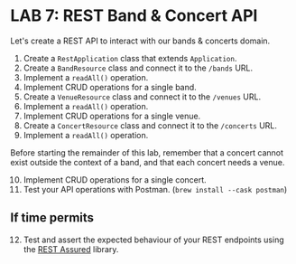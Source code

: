 # LAB 7: REST Band & Concert API

Let's create a REST API to interact with our bands & concerts domain.

1. Create a `RestApplication` class that extends `Application`.
2. Create a `BandResource` class and connect it to the `/bands` URL.
3. Implement a `readAll()` operation.
4. Implement CRUD operations for a single band.
5. Create a `VenueResource` class and connect it to the `/venues` URL.
6. Implement a `readAll()` operation.
7. Implement CRUD operations for a single venue.
8. Create a `ConcertResource` class and connect it to the `/concerts` URL.
9. Implement a `readAll()` operation.

Before starting the remainder of this lab, remember that a concert cannot exist outside the context of a band, and that each concert needs a venue.

10. Implement CRUD operations for a single concert. 
11. Test your API operations with Postman. (`brew install --cask postman`)

## If time permits

12. Test and assert the expected behaviour of your REST endpoints using the [REST Assured](https://github.com/rest-assured/rest-assured) library.
